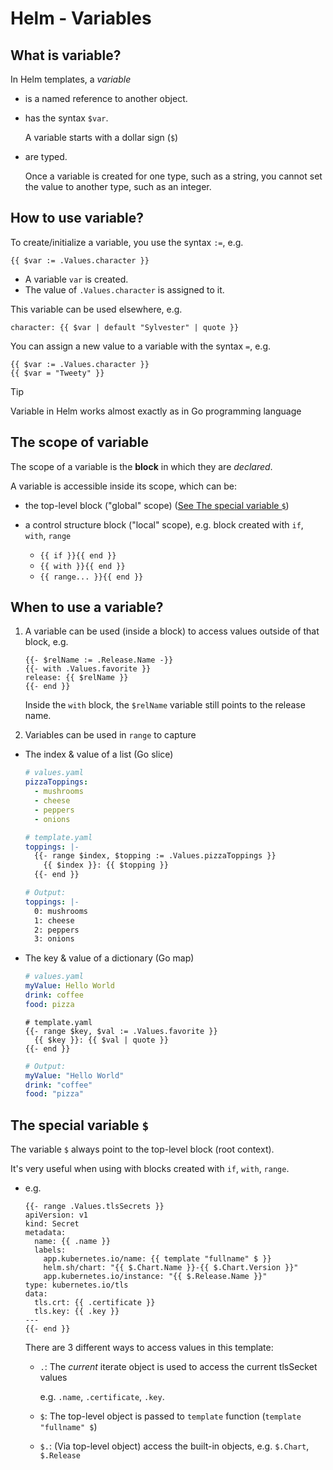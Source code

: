 # Helm - Variables

## What is variable?

In Helm templates, a _variable_

- is a named reference to another object.

- has the syntax `$var`.
  
  A variable starts with a dollar sign (`$`)

- are typed.
  
  Once a variable is created for one type, such as a string, you cannot set the value to another type, such as an integer.

## How to use variable?

To create/initialize a variable, you use the syntax `:=`, e.g.

```gotemplate
{{ $var := .Values.character }}
```

- A variable `var` is created.
- The value of `.Values.character` is assigned to it.

This variable can be used elsewhere, e.g.

```gotemplate
character: {{ $var | default "Sylvester" | quote }}
```

You can assign a new value to a variable with the syntax `=`, e.g.

```gotemplate
{{ $var := .Values.character }}
{{ $var = "Tweety" }}
```

> [!TIP]
> Variable in Helm works almost exactly as in Go programming language

## The scope of variable

The scope of a variable is the **block** in which they are _declared_.

A variable is accessible inside its scope, which can be:

- the top-level block ("global" scope) ([See The special variable `$`](#the-special-variable-))
- a control structure block ("local" scope), e.g. block created with `if`, `with`, `range`
  
  - `{{ if }}{{ end }}`
  - `{{ with }}{{ end }}`
  - `{{ range... }}{{ end }}`

## When to use a variable?

1. A variable can be used (inside a block) to access values outside of that block, e.g.
   
   ```gotemplate
   {{- $relName := .Release.Name -}}
   {{- with .Values.favorite }}
   release: {{ $relName }}
   {{- end }}
   ```
   
   Inside the `with` block, the `$relName` variable still points to the release name.

2. Variables can be used in `range` to capture

- The index & value of a list (Go slice)
  
  ```yaml
  # values.yaml
  pizzaToppings:
    - mushrooms
    - cheese
    - peppers
    - onions
  ```
  
  ```yaml
  # template.yaml
  toppings: |-
    {{- range $index, $topping := .Values.pizzaToppings }}
      {{ $index }}: {{ $topping }}
    {{- end }}    
  ```
  
  ```yaml
  # Output:
  toppings: |-
    0: mushrooms
    1: cheese
    2: peppers
    3: onions      
  ```

- The key & value of a dictionary (Go map)
  
  ```yaml
  # values.yaml
  myValue: Hello World
  drink: coffee
  food: pizza
  ```
  
  ```text
  # template.yaml
  {{- range $key, $val := .Values.favorite }}
    {{ $key }}: {{ $val | quote }}
  {{- end }}
  ```
  
  ```yaml
  # Output:
  myValue: "Hello World"
  drink: "coffee"
  food: "pizza"
  ```

## The special variable `$`

The variable `$` always point to the top-level block (root context).

It's very useful when using with blocks created with `if`, `with`, `range`.

- e.g.
  
  ```
  {{- range .Values.tlsSecrets }}
  apiVersion: v1
  kind: Secret
  metadata:
    name: {{ .name }}
    labels:
      app.kubernetes.io/name: {{ template "fullname" $ }}
      helm.sh/chart: "{{ $.Chart.Name }}-{{ $.Chart.Version }}"
      app.kubernetes.io/instance: "{{ $.Release.Name }}"
  type: kubernetes.io/tls
  data:
    tls.crt: {{ .certificate }}
    tls.key: {{ .key }}
  ---
  {{- end }}
  ```
  
  There are 3 different ways to access values in this template:
  - `.`: The _current_ iterate object is used to access the current tlsSecket values
    
    e.g. `.name`, `.certificate`, `.key`.
  
  - `$`: The top-level object is passed to `template` function (`template "fullname" $`)
  - `$.`: (Via top-level object) access the built-in objects, e.g. `$.Chart`, `$.Release`